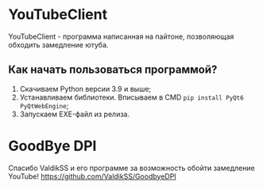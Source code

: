 # YouTubeClient
YouTubeClient - программа написанная на пайтоне, позволяющая обходить замедление ютуба.

## Как начать пользоваться программой?
1. Скачиваем Python версии 3.9 и выше;
2. Устанавливаем библиотеки. Вписываем в CMD `pip install PyQt6 PyQtWebEngine`;
3. Запускаем EXE-файл из релиза.

# GoodBye DPI
Спасибо ValdikSS и его программе за возможность обойти замедление YouTube!
https://github.com/ValdikSS/GoodbyeDPI

